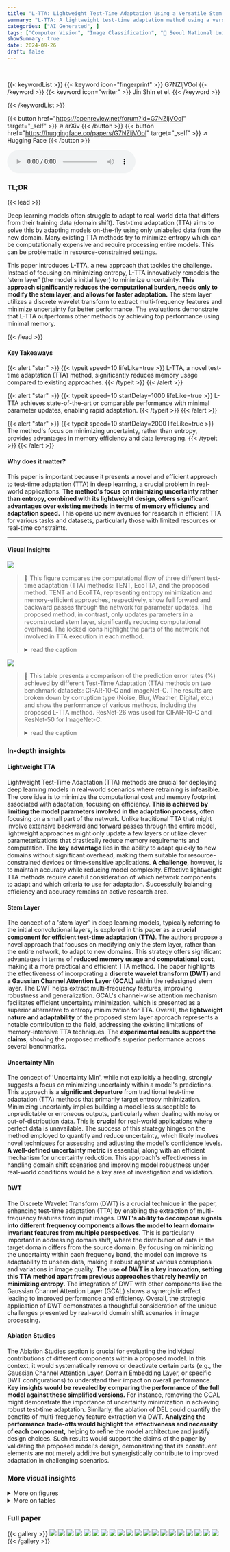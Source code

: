 ```yaml
---
title: "L-TTA: Lightweight Test-Time Adaptation Using a Versatile Stem Layer"
summary: "L-TTA: A lightweight test-time adaptation method using a versatile stem layer minimizes channel-wise uncertainty for rapid and memory-efficient adaptation to new domains."
categories: ["AI Generated", ]
tags: ["Computer Vision", "Image Classification", "🏢 Seoul National University of Science and Technology",]
showSummary: true
date: 2024-09-26
draft: false
---
```


<br>

{{< keywordList >}}
{{< keyword icon="fingerprint" >}} G7NZljVOol {{< /keyword >}}
{{< keyword icon="writer" >}} Jin Shin et el. {{< /keyword >}}
 
{{< /keywordList >}}

{{< button href="https://openreview.net/forum?id=G7NZljVOol" target="_self" >}}
↗ arXiv
{{< /button >}}
{{< button href="https://huggingface.co/papers/G7NZljVOol" target="_self" >}}
↗ Hugging Face
{{< /button >}}



<audio controls>
    <source src="https://ai-paper-reviewer.com/G7NZljVOol/podcast.wav" type="audio/wav">
    Your browser does not support the audio element.
</audio>


### TL;DR


{{< lead >}}

Deep learning models often struggle to adapt to real-world data that differs from their training data (domain shift). Test-time adaptation (TTA) aims to solve this by adapting models on-the-fly using only unlabeled data from the new domain.  Many existing TTA methods try to minimize entropy which can be computationally expensive and require processing entire models. This can be problematic in resource-constrained settings. 

This paper introduces L-TTA, a new approach that tackles the challenge. Instead of focusing on minimizing entropy, L-TTA innovatively remodels the 'stem layer' (the model's initial layer) to minimize uncertainty.  **This approach significantly reduces the computational burden, needs only to modify the stem layer, and allows for faster adaptation.**  The stem layer utilizes a discrete wavelet transform to extract multi-frequency features and minimize uncertainty for better performance. The evaluations demonstrate that L-TTA outperforms other methods by achieving top performance using minimal memory.

{{< /lead >}}


#### Key Takeaways

{{< alert "star" >}}
{{< typeit speed=10 lifeLike=true >}} L-TTA, a novel test-time adaptation (TTA) method, significantly reduces memory usage compared to existing approaches. {{< /typeit >}}
{{< /alert >}}

{{< alert "star" >}}
{{< typeit speed=10 startDelay=1000 lifeLike=true >}} L-TTA achieves state-of-the-art or comparable performance with minimal parameter updates, enabling rapid adaptation. {{< /typeit >}}
{{< /alert >}}

{{< alert "star" >}}
{{< typeit speed=10 startDelay=2000 lifeLike=true >}} The method's focus on minimizing uncertainty, rather than entropy, provides advantages in memory efficiency and data leveraging. {{< /typeit >}}
{{< /alert >}}

#### Why does it matter?
This paper is important because it presents a novel and efficient approach to test-time adaptation (TTA) in deep learning, a crucial problem in real-world applications.  **The method's focus on minimizing uncertainty rather than entropy, combined with its lightweight design, offers significant advantages over existing methods in terms of memory efficiency and adaptation speed.**  This opens up new avenues for research in efficient TTA for various tasks and datasets, particularly those with limited resources or real-time constraints.

------
#### Visual Insights



![](https://ai-paper-reviewer.com/G7NZljVOol/figures_1_1.jpg)

> 🔼 This figure compares the computational flow of three different test-time adaptation (TTA) methods: TENT, EcoTTA, and the proposed method.  TENT and EcoTTA, representing entropy minimization and memory-efficient approaches, respectively, show full forward and backward passes through the network for parameter updates. The proposed method, in contrast, only updates parameters in a reconstructed stem layer, significantly reducing computational overhead.  The locked icons highlight the parts of the network not involved in TTA execution in each method.
> <details>
> <summary>read the caption</summary>
> Figure 1: Diagram comparing the forward/backward flow and update process with TENT [59] and EcoTTA [55], illustrated as representative algorithms for entropy minimization and memory-efficient methods, respectively. The red lock icon indicates the absence of TTA execution.
> </details>





![](https://ai-paper-reviewer.com/G7NZljVOol/tables_7_1.jpg)

> 🔼 This table presents a comparison of the prediction error rates (%) achieved by different Test-Time Adaptation (TTA) methods on two benchmark datasets: CIFAR-10-C and ImageNet-C.  The results are broken down by corruption type (Noise, Blur, Weather, Digital, etc.) and show the performance of various methods, including the proposed L-TTA method. ResNet-26 was used for CIFAR-10-C and ResNet-50 for ImageNet-C.
> <details>
> <summary>read the caption</summary>
> Table 1: Comparisons of prediction error (%) with prior TTA methods on CIFAR-10-C with ResNet-26 and ImageNet-C with ResNet-50.
> </details>





### In-depth insights


#### Lightweight TTA
Lightweight Test-Time Adaptation (TTA) methods are crucial for deploying deep learning models in real-world scenarios where retraining is infeasible.  The core idea is to minimize the computational cost and memory footprint associated with adaptation, focusing on efficiency.  **This is achieved by limiting the model parameters involved in the adaptation process**, often focusing on a small part of the network.  Unlike traditional TTA that might involve extensive backward and forward passes through the entire model, lightweight approaches might only update a few layers or utilize clever parameterizations that drastically reduce memory requirements and computation. The **key advantage** lies in the ability to adapt quickly to new domains without significant overhead, making them suitable for resource-constrained devices or time-sensitive applications. **A challenge**, however, is to maintain accuracy while reducing model complexity.  Effective lightweight TTA methods require careful consideration of which network components to adapt and which criteria to use for adaptation. Successfully balancing efficiency and accuracy remains an active research area.

#### Stem Layer
The concept of a 'stem layer' in deep learning models, typically referring to the initial convolutional layers, is explored in this paper as a **crucial component for efficient test-time adaptation (TTA)**.  The authors propose a novel approach that focuses on modifying only the stem layer, rather than the entire network, to adapt to new domains. This strategy offers significant advantages in terms of **reduced memory usage and computational cost**, making it a more practical and efficient TTA method.  The paper highlights the effectiveness of incorporating a **discrete wavelet transform (DWT) and a Gaussian Channel Attention Layer (GCAL)** within the redesigned stem layer.  The DWT helps extract multi-frequency features, improving robustness and generalization. GCAL's channel-wise attention mechanism facilitates efficient uncertainty minimization, which is presented as a superior alternative to entropy minimization for TTA.  Overall, the **lightweight nature and adaptability** of the proposed stem layer approach represents a notable contribution to the field, addressing the existing limitations of memory-intensive TTA techniques.  The **experimental results support the claims**, showing the proposed method's superior performance across several benchmarks.

#### Uncertainty Min
The concept of 'Uncertainty Min', while not explicitly a heading, strongly suggests a focus on minimizing uncertainty within a model's predictions.  This approach is a **significant departure** from traditional test-time adaptation (TTA) methods that primarily target entropy minimization.  Minimizing uncertainty implies building a model less susceptible to unpredictable or erroneous outputs, particularly when dealing with noisy or out-of-distribution data. This is **crucial** for real-world applications where perfect data is unavailable. The success of this strategy hinges on the method employed to quantify and reduce uncertainty, which likely involves novel techniques for assessing and adjusting the model's confidence levels.  **A well-defined uncertainty metric** is essential, along with an efficient mechanism for uncertainty reduction.  This approach's effectiveness in handling domain shift scenarios and improving model robustness under real-world conditions would be a key area of investigation and validation.

#### DWT
The Discrete Wavelet Transform (DWT) is a crucial technique in the paper, enhancing test-time adaptation (TTA) by enabling the extraction of multi-frequency features from input images.  **DWT's ability to decompose signals into different frequency components allows the model to learn domain-invariant features from multiple perspectives**. This is particularly important in addressing domain shift, where the distribution of data in the target domain differs from the source domain. By focusing on minimizing the uncertainty within each frequency band, the model can improve its adaptability to unseen data, making it robust against various corruptions and variations in image quality. **The use of DWT is a key innovation, setting this TTA method apart from previous approaches that rely heavily on minimizing entropy.**  The integration of DWT with other components like the Gaussian Channel Attention Layer (GCAL) shows a synergistic effect leading to improved performance and efficiency. Overall, the strategic application of DWT demonstrates a thoughtful consideration of the unique challenges presented by real-world domain shift scenarios in image processing.

#### Ablation Studies
The Ablation Studies section is crucial for evaluating the individual contributions of different components within a proposed model.  In this context, it would systematically remove or deactivate certain parts (e.g., the Gaussian Channel Attention Layer, Domain Embedding Layer, or specific DWT configurations) to understand their impact on overall performance.  **Key insights would be revealed by comparing the performance of the full model against these simplified versions.** For instance, removing the GCAL might demonstrate the importance of uncertainty minimization in achieving robust test-time adaptation.  Similarly, the ablation of DEL could quantify the benefits of multi-frequency feature extraction via DWT.  **Analyzing the performance trade-offs would highlight the effectiveness and necessity of each component,** helping to refine the model architecture and justify design choices.  Such results would support the claims of the paper by validating the proposed model's design, demonstrating that its constituent elements are not merely additive but synergistically contribute to improved adaptation in challenging scenarios.


### More visual insights

<details>
<summary>More on figures
</summary>


![](https://ai-paper-reviewer.com/G7NZljVOol/figures_4_1.jpg)

> 🔼 This figure illustrates the architecture of the proposed method's reconstructed stem layer.  The input image undergoes a Discrete Wavelet Transform (DWT) using DEL (Domain Embedding Layer) which decomposes it into multiple frequency domains. These are then processed by a convolutional layer and fed into GCAL (Gaussian Channel Attention Layer).  GCAL calculates channel-wise attention and uncertainty, which is then minimized during training to improve adaptation. Finally, an Inverse Discrete Wavelet Transform (IDWT) reconstructs the output to match the original input shape. The figure details the operations performed within the stem layer, highlighting the DWT, convolution, GCAL, and IDWT operations, as well as element-wise multiplication.
> <details>
> <summary>read the caption</summary>
> Figure 2: Overview of our method including the reconstructed stem layer.  * and  ⊗ denote element-wise multiplication and CONV operation, respectively, while ψl and ψh respectively denote the low and high filters for DWT, described in Appendix B.
> </details>



![](https://ai-paper-reviewer.com/G7NZljVOol/figures_6_1.jpg)

> 🔼 This figure shows the proposed Omnidirectional Decomposition (ODD) process and the variance of uncertainty of Low Frequency Component (LFC) and High Frequency Component (HFC) according to domain shift.  The left panel (a) illustrates how ODD decomposes the input image into multiple frequency components (LFC_LL, HFC_LH, HFC_HL, HFC_HH) using a two-level Discrete Wavelet Transform (DWT), aiming to extract more diverse features for enhanced domain adaptation. The right panel (b) displays the uncertainty changes in LFC and HFC during Test-Time Adaptation (TTA). The variance of uncertainty (ΔγΣ) is visualized, showing how sensitive ODD is to changes in the input domain, and demonstrating its ability to maximize data utilization for better adaptation.
> <details>
> <summary>read the caption</summary>
> Figure 3: (a) visualizes the proposed ODD process in detail on a given input. (b) shows the variance of uncertainty according to the domain shift of LFC (=LFCLL) and HFC (=HFCLH).
> </details>



![](https://ai-paper-reviewer.com/G7NZljVOol/figures_7_1.jpg)

> 🔼 This figure compares the memory usage of various test-time adaptation (TTA) methods on two datasets: CIFAR-100-C and ImageNet-C.  The bar chart shows that the proposed method ('Ours') uses significantly less memory than other state-of-the-art (SOTA) methods, especially those based on entropy minimization or batch normalization statistics adaptation.  The percentage reductions in memory usage compared to the SOTA methods are clearly indicated on the chart.
> <details>
> <summary>read the caption</summary>
> Figure 4: Comparison of memory usage in a single iteration on CIFAR-100-C and ImageNet-C datasets.
> </details>



![](https://ai-paper-reviewer.com/G7NZljVOol/figures_9_1.jpg)

> 🔼 This figure shows the comparison of prediction error rates (%) across different numbers of TTA iterations on CIFAR-10-C dataset using ResNet-26 as the backbone network.  Two variations of the proposed method are compared: one using both DEL and GCAL (DEL+GCAL), and the other using only GCAL.  A horizontal dashed line indicates the average error rate achieved by the REALM method. The figure demonstrates that the proposed method (DEL+GCAL) consistently achieves lower error rates compared to using GCAL only, and surpasses the performance of REALM after 10 iterations, reaching a 5.7% performance improvement after a full epoch of training.
> <details>
> <summary>read the caption</summary>
> Figure 6: Comparison of prediction error (%) across increasing TTA iterations on CIFAR-10-C with ResNet-26.
> </details>



![](https://ai-paper-reviewer.com/G7NZljVOol/figures_9_2.jpg)

> 🔼 This figure compares the performance of the proposed TTA method with several other entropy minimization-based methods (TENT, EATA, and SAR) across various batch sizes (1, 2, 4, and 8) on the ImageNet-C dataset.  The y-axis represents the average error rate, and the x-axis represents the batch size.  The results show that the proposed method maintains relatively stable performance even with very small batch sizes (1 and 2), while the other methods show a significant increase in error rate as the batch size decreases. This demonstrates that the proposed method is more robust and efficient in handling small batch sizes, which is important for real-world applications where data may be limited.
> <details>
> <summary>read the caption</summary>
> Figure 7: Assessment of TTA effectiveness for small batch sizes in comparison with entropy minimization baselines on ImageNet-C.
> </details>



![](https://ai-paper-reviewer.com/G7NZljVOol/figures_17_1.jpg)

> 🔼 This figure shows the mean error rates for different corruption types (Noise, Blur, Weather, Digital) on ImageNet-C and CIFAR-100-C datasets as the number of TTA iterations increases.  It illustrates the performance of the proposed method over time in handling various types of image corruptions in the two datasets. The x-axis represents the number of iterations and the y-axis represents the mean error rate.  The graphs help visualize the model's adaptation capability during the TTA process and how the performance stabilizes or converges after a certain number of iterations.
> <details>
> <summary>read the caption</summary>
> Figure 8: Mean error rates (%) by corruption type on ImageNet-C and CIFAR-100-C with increasing TTA iterations in ResNet-50.
> </details>



</details>




<details>
<summary>More on tables
</summary>


![](https://ai-paper-reviewer.com/G7NZljVOol/tables_8_1.jpg)
> 🔼 This table compares the mean Intersection over Union (mIoU) scores achieved by different test-time adaptation (TTA) methods on the Cityscapes-C dataset, which contains semantic segmentation images with various weather conditions. The methods compared include the baseline (Source), the proposed method with and without specific components (Ours w/o GCAL, Ours w/o DEL, Ours), and other state-of-the-art (SOTA) TTA methods (BN STAT, TENT, EcoTTA). The results are presented for each weather condition (Bright, Foggy, Frost, Snow), as well as the average mIoU across all conditions.  The memory usage (Mem.) of each method is also reported in MB to highlight the memory efficiency of the proposed method.
> <details>
> <summary>read the caption</summary>
> Table 2: Comparison of mIoU (%) for semantic segmentation in Cityscapes-C using DeepLabV3Plus with prior TTA methods.
> </details>

![](https://ai-paper-reviewer.com/G7NZljVOol/tables_15_1.jpg)
> 🔼 This table presents the results of evaluating the proposed method's robustness on three challenging ImageNet series: ImageNet-Sketch, ImageNet-R, and ImageNet-A.  The results are shown as prediction error percentages. The 'Source' column indicates the baseline performance of a ResNet-50 model pre-trained on ImageNet. The 'Ours w/o GCAL' column shows the performance of the model with the proposed method, excluding the Gaussian Channel Attention Layer (GCAL). The 'Ours' column represents the performance with the full proposed method. The values in parentheses show the improvement compared to the 'Source' column, illustrating the method's ability to mitigate performance degradation in challenging scenarios.
> <details>
> <summary>read the caption</summary>
> Table 3: Evaluation of the proposed method using ResNet-50 on challenging ImageNet series.
> </details>

![](https://ai-paper-reviewer.com/G7NZljVOol/tables_15_2.jpg)
> 🔼 This table presents the ablation study on the effect of different DWT levels (1 and 2) on the performance of the proposed TTA method. It compares the average prediction errors on three datasets (CIFAR-10-C, CIFAR-100-C, and ImageNet-C) for the source model (without DWT), the model with DWT level 1, the model with DWT level 1 and TTA, the model with DWT level 2, and the model with DWT level 2 and TTA.  The results demonstrate the impact of multi-level decomposition using DWT in improving TTA performance.
> <details>
> <summary>read the caption</summary>
> Table 4: Comparison of TTA results in terms of average prediction errors for source, DWT level 1, and level 2 decompositions using ResNet-50 on CIFAR-10-C, CIFAR-100-C, and ImageNet-C.
> </details>

![](https://ai-paper-reviewer.com/G7NZljVOol/tables_15_3.jpg)
> 🔼 This table shows the ablation study on the reduction size hyperparameter of the SE block in GCAL.  The results for CIFAR-10-C, CIFAR-100-C, and ImageNet-C datasets are shown, indicating that reduction sizes of 8, 4, and 32 achieve the best results respectively.  However, there is no significant difference except when the reduction size is 16 in CIFAR-10-C. Even with the different reduction sizes, the results exceed the SOTA.
> <details>
> <summary>read the caption</summary>
> Table 5: Comparison TTA results in terms of average prediction errors using ResNet-50 on CIFAR-10-C, CIFAR-100-C, and ImageNet-C, focusing on the influence of the SE block's reduction scale.
> </details>

![](https://ai-paper-reviewer.com/G7NZljVOol/tables_16_1.jpg)
> 🔼 This table presents a comparison of the prediction error rates (%) achieved by various test-time adaptation (TTA) methods on two benchmark datasets: CIFAR-10-C and ImageNet-C.  The results are broken down by different types of image corruptions (e.g., noise, blur, weather effects, digital corruptions) applied to the datasets.  The table allows for a direct comparison of the performance of the proposed L-TTA method with existing state-of-the-art (SOTA) TTA techniques.  Additionally, it shows the memory usage (in MB) for each method, highlighting the memory efficiency of the proposed approach. ResNet-26 and ResNet-50 are used as backbone networks for the CIFAR-10-C and ImageNet-C experiments, respectively.
> <details>
> <summary>read the caption</summary>
> Table 1: Comparisons of prediction error (%) with prior TTA methods on CIFAR-10-C with ResNet-26 and ImageNet-C with ResNet-50.
> </details>

![](https://ai-paper-reviewer.com/G7NZljVOol/tables_16_2.jpg)
> 🔼 This table presents a comparison of the prediction error rates (%) achieved by various Test-Time Adaptation (TTA) methods on two benchmark datasets: CIFAR-10-C and ImageNet-C.  The datasets are corrupted versions of CIFAR-10 and ImageNet, respectively, designed to evaluate model robustness to various image corruptions.  The table shows the average error rates across 15 different corruption types for each method, using ResNet-26 for CIFAR-10-C and ResNet-50 for ImageNet-C.  It allows for a quantitative comparison of the proposed L-TTA method against state-of-the-art (SOTA) TTA techniques in terms of prediction accuracy.
> <details>
> <summary>read the caption</summary>
> Table 1: Comparisons of prediction error (%) with prior TTA methods on CIFAR-10-C with ResNet-26 and ImageNet-C with ResNet-50.
> </details>

![](https://ai-paper-reviewer.com/G7NZljVOol/tables_17_1.jpg)
> 🔼 This table compares the prediction error rates of different Test-Time Adaptation (TTA) methods, including the proposed method, on the ResNet-50 model for CIFAR-10-C and CIFAR-100-C datasets.  It shows the average prediction error across 15 types of corruptions for each method and also lists the memory usage. This allows for a comparison of accuracy and efficiency between various TTA approaches.
> <details>
> <summary>read the caption</summary>
> Table 6: Comparisons of prediction error (%) with prior TTA methods on ResNet-50.
> </details>

![](https://ai-paper-reviewer.com/G7NZljVOol/tables_17_2.jpg)
> 🔼 This table compares the prediction error rates (%) of the proposed L-TTA method with those of several other high-cost TTA methods.  The comparison is made using the ResNet-50 model on two datasets: CIFAR-10-C and CIFAR-100-C, which are corrupted versions of the CIFAR-10 and CIFAR-100 datasets, respectively.  The table highlights that the proposed method achieves competitive or superior performance compared to existing methods, while significantly reducing memory usage.
> <details>
> <summary>read the caption</summary>
> Table 8: Comparison of Prediction Errors (%) between the proposed method and high-cost methodologies on ResNet-50.
> </details>

</details>




### Full paper

{{< gallery >}}
<img src="https://ai-paper-reviewer.com/G7NZljVOol/1.png" class="grid-w50 md:grid-w33 xl:grid-w25" />
<img src="https://ai-paper-reviewer.com/G7NZljVOol/2.png" class="grid-w50 md:grid-w33 xl:grid-w25" />
<img src="https://ai-paper-reviewer.com/G7NZljVOol/3.png" class="grid-w50 md:grid-w33 xl:grid-w25" />
<img src="https://ai-paper-reviewer.com/G7NZljVOol/4.png" class="grid-w50 md:grid-w33 xl:grid-w25" />
<img src="https://ai-paper-reviewer.com/G7NZljVOol/5.png" class="grid-w50 md:grid-w33 xl:grid-w25" />
<img src="https://ai-paper-reviewer.com/G7NZljVOol/6.png" class="grid-w50 md:grid-w33 xl:grid-w25" />
<img src="https://ai-paper-reviewer.com/G7NZljVOol/7.png" class="grid-w50 md:grid-w33 xl:grid-w25" />
<img src="https://ai-paper-reviewer.com/G7NZljVOol/8.png" class="grid-w50 md:grid-w33 xl:grid-w25" />
<img src="https://ai-paper-reviewer.com/G7NZljVOol/9.png" class="grid-w50 md:grid-w33 xl:grid-w25" />
<img src="https://ai-paper-reviewer.com/G7NZljVOol/10.png" class="grid-w50 md:grid-w33 xl:grid-w25" />
<img src="https://ai-paper-reviewer.com/G7NZljVOol/11.png" class="grid-w50 md:grid-w33 xl:grid-w25" />
<img src="https://ai-paper-reviewer.com/G7NZljVOol/12.png" class="grid-w50 md:grid-w33 xl:grid-w25" />
<img src="https://ai-paper-reviewer.com/G7NZljVOol/13.png" class="grid-w50 md:grid-w33 xl:grid-w25" />
<img src="https://ai-paper-reviewer.com/G7NZljVOol/14.png" class="grid-w50 md:grid-w33 xl:grid-w25" />
<img src="https://ai-paper-reviewer.com/G7NZljVOol/15.png" class="grid-w50 md:grid-w33 xl:grid-w25" />
<img src="https://ai-paper-reviewer.com/G7NZljVOol/16.png" class="grid-w50 md:grid-w33 xl:grid-w25" />
<img src="https://ai-paper-reviewer.com/G7NZljVOol/17.png" class="grid-w50 md:grid-w33 xl:grid-w25" />
<img src="https://ai-paper-reviewer.com/G7NZljVOol/18.png" class="grid-w50 md:grid-w33 xl:grid-w25" />
<img src="https://ai-paper-reviewer.com/G7NZljVOol/19.png" class="grid-w50 md:grid-w33 xl:grid-w25" />
<img src="https://ai-paper-reviewer.com/G7NZljVOol/20.png" class="grid-w50 md:grid-w33 xl:grid-w25" />
{{< /gallery >}}